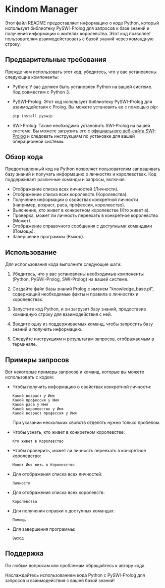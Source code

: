 # Kindom Manager

Этот файл README предоставляет информацию о коде Python, который использует библиотеку PySWI-Prolog для запросов к базе знаний и получения информации о жителях королевства. Этот код позволяет пользователям взаимодействовать с базой знаний через командную строку.

## Предварительные требования

Прежде чем использовать этот код, убедитесь, что у вас установлены следующие компоненты:

- Python: У вас должен быть установлен Python на вашей системе. Код совместим с Python 3.

- PySWI-Prolog: Этот код использует библиотеку PySWI-Prolog для взаимодействия с Prolog. Вы можете установить ее с помощью pip:

    ```bash
    pip install pyswip
    ```

- SWI-Prolog: Также необходимо установить SWI-Prolog на вашей системе. Вы можете загрузить его с [официального веб-сайта SWI-Prolog](http://www.swi-prolog.org/Download.html) и следовать инструкциям по установке для вашей операционной системы.

## Обзор кода

Предоставленный код на Python позволяет пользователям запрашивать базу знаний и получать информацию о личностях и королевствах. Код поддерживает различные команды и запросы, включая:

- Отображение списка всех личностей (Личности).
- Отображение списка всех королевств (Королевства).
- Получение информации о свойствах конкретной личности (например, возраст, раса, профессия, королевство).
- Выяснение, кто живет в конкретном королевстве (Кто живет в).
- Проверка, может ли личность переехать в конкретное королевство (Может).
- Отображение справочного сообщения с доступными командами (Помощь).
- Завершение программы (Выход).

## Использование

Для использования кода выполните следующие шаги:

1. Убедитесь, что у вас установлены необходимые компоненты (Python, PySWI-Prolog, SWI-Prolog) на вашей системе.

2. Создайте файл базы знаний Prolog с именем "knowledge_base.pl", содержащий необходимые факты и правила о личностях и королевствах.

3. Запустите код Python, и он загрузит базу знаний, предоставив командную строку для взаимодействия с ней.

4. Введите одну из поддерживаемых команд, чтобы запросить базу знаний и получить информацию.

5. Следуйте инструкциям и результатам запросов, отображаемым в терминале.

## Примеры запросов

Вот некоторые примеры запросов и команд, которые вы можете использовать с кодом:

- Чтобы получить информацию о свойствах конкретной личности:
    ```
    Какой возраст у Имя
    Какой профессия у Имя
    Какой раса у Имя
    Какой королевство у Имя
    Какой возраст профессия у Имя
    ```
  При указании нескольких свойств отделять нужно только пробелом.
- Чтобы узнать, кто живет в конкретном королевстве:
    ```
    Кто живет в Королевство
    ```

- Чтобы проверить, может ли личность переехать в конкретное королевство:
    ```
    Может Имя жить в Королевство
    ```

- Для отображения списка всех личностей:
    ```
    Личности
    ```

- Для отображения списка всех королевств:
    ```
    Королевства
    ```

- Для получения справки о доступных командах:
    ```
    Помощь
    ```

- Для завершения программы:
    ```
    Выход
    ```

## Поддержка

По любым вопросам или проблемам обращайтесь к автору кода.

Наслаждайтесь использованием кода Python с PySWI-Prolog для запросов и взаимодействия с вашей базой знаний!